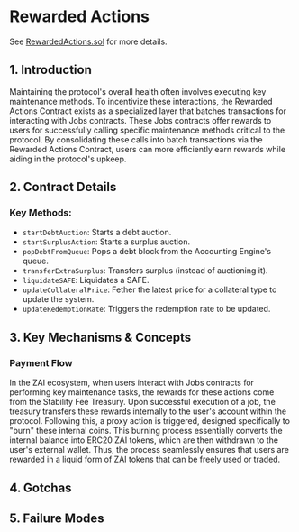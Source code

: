 # Rewarded Actions

See [RewardedActions.sol](/src/contracts/proxies/actions/RewardedActions.sol/contract.RewardedActions.html) for more details.

## 1. Introduction

Maintaining the protocol's overall health often involves executing key maintenance methods. To incentivize these interactions, the Rewarded Actions Contract exists as a specialized layer that batches transactions for interacting with Jobs contracts. These Jobs contracts offer rewards to users for successfully calling specific maintenance methods critical to the protocol. By consolidating these calls into batch transactions via the Rewarded Actions Contract, users can more efficiently earn rewards while aiding in the protocol's upkeep.

## 2. Contract Details

### Key Methods:

- `startDebtAuction`: Starts a debt auction.
- `startSurplusAction`: Starts a surplus auction.
- `popDebtFromQueue`: Pops a debt block from the Accounting Engine's queue.
- `transferExtraSurplus`: Transfers surplus (instead of auctioning it).
- `liquidateSAFE`: Liquidates a SAFE.
- `updateCollateralPrice`: Fether the latest price for a collateral type to update the system.
- `updateRedemptionRate`: Triggers the redemption rate to be updated.

## 3. Key Mechanisms & Concepts

### Payment Flow

In the ZAI ecosystem, when users interact with Jobs contracts for performing key maintenance tasks, the rewards for these actions come from the Stability Fee Treasury. Upon successful execution of a job, the treasury transfers these rewards internally to the user's account within the protocol. Following this, a proxy action is triggered, designed specifically to "burn" these internal coins. This burning process essentially converts the internal balance into ERC20 ZAI tokens, which are then withdrawn to the user's external wallet. Thus, the process seamlessly ensures that users are rewarded in a liquid form of ZAI tokens that can be freely used or traded.

## 4. Gotchas

## 5. Failure Modes

